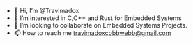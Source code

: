 - 👋 Hi, I’m @Travimadox
- 👀 I’m interested in C,C++ and Rust for Embedded Systems
- 💞️ I’m looking to collaborate on Embedded Systems Projects.
- 📫 How to reach me travimadoxcobbwebb@gmail.com

<!---
Travimadox/Travimadox is a ✨ special ✨ repository because its `README.md` (this file) appears on your GitHub profile.
You can click the Preview link to take a look at your changes.
--->

